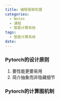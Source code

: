 ```yaml
---
title: 编程框架机理
categories:
  - Notes
  - 课程
  - 智能计算系统
tags:
  - 智能计算系统
date:
---
```

### Pytorch的设计原则
1. 要性能更要易用
2. 简介抽象而非隐藏细节

### Pytorch的计算图机制
